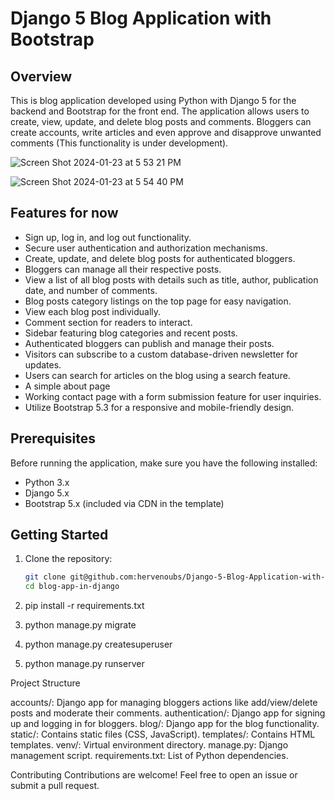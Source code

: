 # Django 5 Blog Application with Bootstrap

## Overview

This is blog application developed using Python with Django 5 for the backend and Bootstrap for the front end. The application allows users to create, view, update, and delete blog posts and comments. Bloggers can create accounts, write articles and even approve and disapprove unwanted comments (This functionality is under development).

![Screen Shot 2024-01-23 at 5 53 21 PM](https://github.com/hervenoubs/Django-5-Blog-Application-with-Bootstrap/assets/12233172/7a784916-b52b-4e6b-8402-05e4d2c3b815)

![Screen Shot 2024-01-23 at 5 54 40 PM](https://github.com/hervenoubs/Django-5-Blog-Application-with-Bootstrap/assets/12233172/c3e7d13c-debc-4725-b7a8-35b51598f978)


## Features for now

* Sign up, log in, and log out functionality.
* Secure user authentication and authorization mechanisms.
* Create, update, and delete blog posts for authenticated bloggers.
* Bloggers can manage all their respective posts.
* View a list of all blog posts with details such as title, author, publication date, and number of comments.
* Blog posts category listings on the top page for easy navigation.
* View each blog post individually.
* Comment section for readers to interact.
* Sidebar featuring blog categories and recent posts.
* Authenticated bloggers can publish and manage their posts.
* Visitors can subscribe to a custom database-driven newsletter for updates.
* Users can search for articles on the blog using a search feature.
* A simple about page
* Working contact page with a form submission feature for user inquiries.
* Utilize Bootstrap 5.3 for a responsive and mobile-friendly design.

## Prerequisites

Before running the application, make sure you have the following installed:

- Python 3.x
- Django 5.x
- Bootstrap 5.x (included via CDN in the template)

## Getting Started

1. Clone the repository:

   ```bash
   git clone git@github.com:hervenoubs/Django-5-Blog-Application-with-Bootstrap.git
   cd blog-app-in-django
2. pip install -r requirements.txt
3. python manage.py migrate
4. python manage.py createsuperuser
5. python manage.py runserver

Project Structure

accounts/: Django app for managing bloggers actions like add/view/delete posts and moderate their comments.
authentication/: Django app for signing up and logging in for bloggers.
blog/: Django app for the blog functionality.
static/: Contains static files (CSS, JavaScript).
templates/: Contains HTML templates.
venv/: Virtual environment directory.
manage.py: Django management script.
requirements.txt: List of Python dependencies.

Contributing
Contributions are welcome! Feel free to open an issue or submit a pull request.
